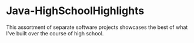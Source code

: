 # Java-HighSchoolHighlights
This assortment of separate software projects showcases the best of what I've built over the course of high school. 
